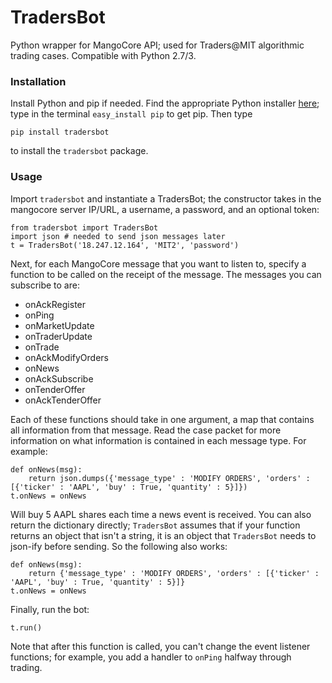 # TradersBot
Python wrapper for MangoCore API; used for Traders@MIT algorithmic trading cases. Compatible with Python 2.7/3.
### Installation
Install Python and pip if needed. Find the appropriate Python installer [here](https://www.python.org/downloads/); type in the terminal `easy_install pip` to get pip.
Then type 

    pip install tradersbot
    
to install the `tradersbot` package.

### Usage
Import `tradersbot` and instantiate a TradersBot; the constructor takes in the mangocore server IP/URL, a username, a password, and an optional token:

    from tradersbot import TradersBot
    import json # needed to send json messages later
    t = TradersBot('18.247.12.164', 'MIT2', 'password')

Next, for each MangoCore message that you want to listen to, specify a function to be called on the receipt of the message. The messages you can subscribe to are:
- onAckRegister
- onPing
- onMarketUpdate
- onTraderUpdate
- onTrade
- onAckModifyOrders
- onNews
- onAckSubscribe
- onTenderOffer
- onAckTenderOffer

Each of these functions should take in one argument, a map that contains all information from that message. Read the case packet for more information on what information is contained in each message type. For example:

    def onNews(msg):
        return json.dumps({'message_type' : 'MODIFY ORDERS', 'orders' : [{'ticker' : 'AAPL', 'buy' : True, 'quantity' : 5}]})
    t.onNews = onNews

Will buy 5 AAPL shares each time a news event is received. You can also return the dictionary directly; `TradersBot` assumes that if your function returns an object that isn't a string, it is an object that `TradersBot` needs to json-ify before sending. So the following also works:

    def onNews(msg):
        return {'message_type' : 'MODIFY ORDERS', 'orders' : [{'ticker' : 'AAPL', 'buy' : True, 'quantity' : 5}]}
    t.onNews = onNews

Finally, run the bot:

    t.run()
	
Note that after this function is called, you can't change the event listener functions; for example, you add a handler to `onPing` halfway through trading.
